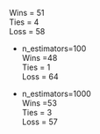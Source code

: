 Wins = 51<br>
Ties = 4<br>
Loss = 58 <br>

* n_estimators=100<br>
Wins =48<br>
Ties = 1<br>
Loss = 64 <br>

* n_estimators=1000<br>
Wins =53<br>
Ties = 3<br>
Loss = 57 <br>
